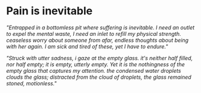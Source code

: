 
Pain is inevitable
====

*"Entrapped in a bottomless pit where suffering is inevitable. I need an outlet to expel the mental waste, I need an inlet to refill my physical strength. ceaseless worry about someone from afar, endless thoughts about being with her again. I am sick and tired of these, yet I have to endure."*

*"Struck with utter sadness, i gaze at the empty glass. it's neither half filled, nor half empty; it is empty, utterly empty. Yet it is the nothingness of the empty glass that captures my attention. the condensed water droplets clouds the glass; distracted from the cloud of droplets, the glass remained stoned, motionless."*
